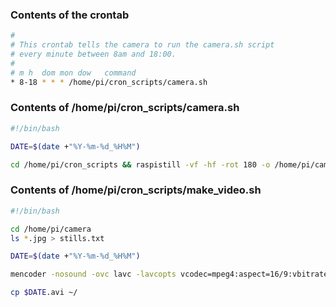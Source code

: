 ### Contents of the crontab
```bash
#
# This crontab tells the camera to run the camera.sh script
# every minute between 8am and 18:00.
#
# m h  dom mon dow   command
* 8-18 * * * /home/pi/cron_scripts/camera.sh

```

### Contents of /home/pi/cron_scripts/camera.sh
```bash
#!/bin/bash

DATE=$(date +"%Y-%m-%d_%H%M")

cd /home/pi/cron_scripts && raspistill -vf -hf -rot 180 -o /home/pi/camera/$DATE.jpg
```

### Contents of /home/pi/cron_scripts/make_video.sh
```bash
#!/bin/bash

cd /home/pi/camera
ls *.jpg > stills.txt

DATE=$(date +"%Y-%m-%d_%H%M")

mencoder -nosound -ovc lavc -lavcopts vcodec=mpeg4:aspect=16/9:vbitrate=8000000 -vf scale=1920:1080 -o $DATE.avi -mf type=jpeg:fps=24 mf://@stills.txt

cp $DATE.avi ~/

```

